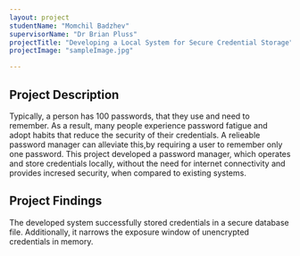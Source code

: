 ```yaml
---
layout: project
studentName: "Momchil Badzhev"
supervisorName: "Dr Brian Pluss"
projectTitle: "Developing a Local System for Secure Credential Storage"
projectImage: "sampleImage.jpg"

---
```


## Project Description
Typically, a person has 100 passwords, that they use and need to remember. As a result, many people experience password fatigue and adopt habits that reduce the security of their credentials. A relieable password manager can alleviate this,by requiring a user to remember only one password. This project developed a password manager, which operates and store credentials locally, without the need for internet connectivity and provides incresed security, when compared to existing systems.

## Project Findings
The developed system successfully stored credentials in a secure database file. Additionally, it narrows the exposure window of unencrypted credentials in memory.
